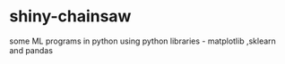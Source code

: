 # shiny-chainsaw
some ML programs in python using python libraries - matplotlib ,sklearn and pandas

